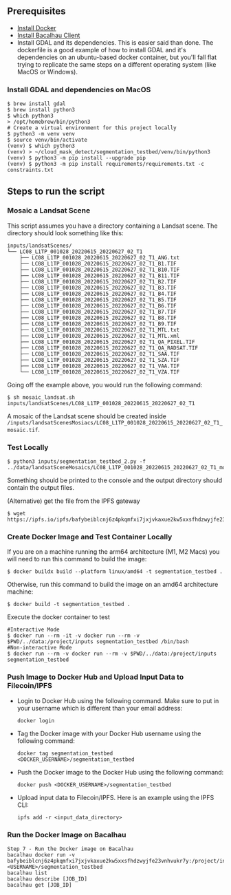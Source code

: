## Prerequisites
- [Install Docker](https://docs.docker.com/get-docker/)
- [Install Bacalhau Client](https://docs.bacalhau.org/getting-started/installation)
- Install GDAL and its dependencies.
This is easier said than done. The dockerfile is a good example of how to install GDAL and it's dependencies on an ubuntu-based docker container, but you'll fall flat trying to replicate the same steps on a different operating system (like MacOS or Windows).
### Install GDAL and dependencies on MacOS
```
$ brew install gdal
$ brew install python3
$ which python3
> /opt/homebrew/bin/python3
# Create a virtual environment for this project locally
$ python3 -m venv venv
$ source venv/bin/activate
(venv) $ which python3
(venv) > ~/cloud_mask_detect/segmentation_testbed/venv/bin/python3
(venv) $ python3 -m pip install --upgrade pip
(venv) $ python3 -m pip install requirements/requirements.txt -c constraints.txt
```

## Steps to run the script

### Mosaic a Landsat Scene
This script assumes you have a directory containing a Landsat scene. The directory should look something like this:
```shell
inputs/landsatScenes/
└── LC08_L1TP_001028_20220615_20220627_02_T1
    ├── LC08_L1TP_001028_20220615_20220627_02_T1_ANG.txt
    ├── LC08_L1TP_001028_20220615_20220627_02_T1_B1.TIF
    ├── LC08_L1TP_001028_20220615_20220627_02_T1_B10.TIF
    ├── LC08_L1TP_001028_20220615_20220627_02_T1_B11.TIF
    ├── LC08_L1TP_001028_20220615_20220627_02_T1_B2.TIF
    ├── LC08_L1TP_001028_20220615_20220627_02_T1_B3.TIF
    ├── LC08_L1TP_001028_20220615_20220627_02_T1_B4.TIF
    ├── LC08_L1TP_001028_20220615_20220627_02_T1_B5.TIF
    ├── LC08_L1TP_001028_20220615_20220627_02_T1_B6.TIF
    ├── LC08_L1TP_001028_20220615_20220627_02_T1_B7.TIF
    ├── LC08_L1TP_001028_20220615_20220627_02_T1_B8.TIF
    ├── LC08_L1TP_001028_20220615_20220627_02_T1_B9.TIF
    ├── LC08_L1TP_001028_20220615_20220627_02_T1_MTL.txt
    ├── LC08_L1TP_001028_20220615_20220627_02_T1_MTL.xml
    ├── LC08_L1TP_001028_20220615_20220627_02_T1_QA_PIXEL.TIF
    ├── LC08_L1TP_001028_20220615_20220627_02_T1_QA_RADSAT.TIF
    ├── LC08_L1TP_001028_20220615_20220627_02_T1_SAA.TIF
    ├── LC08_L1TP_001028_20220615_20220627_02_T1_SZA.TIF
    ├── LC08_L1TP_001028_20220615_20220627_02_T1_VAA.TIF
    └── LC08_L1TP_001028_20220615_20220627_02_T1_VZA.TIF
```
Going off the example above, you would run the following command:
```shell
$ sh mosaic_landsat.sh inputs/landsatScenes/LC08_L1TP_001028_20220615_20220627_02_T1
```

A mosaic of the Landsat scene should be created inside `/inputs/landsatScenesMosiacs/LC08_L1TP_001028_20220615_20220627_02_T1_mosaic.tif`.
### Test Locally
```shell
$ python3 inputs/segmentation_testbed_2.py -f ../data/landsatSceneMosaics/LC08_L1TP_001028_20220615_20220627_02_T1_mosaic.tif
```
Something should be printed to the console and the output directory should contain the output files.

(Alternative) get the file from the IPFS gateway
```shell
$ wget https://ipfs.io/ipfs/bafybeiblcnj6z4pkqmfxi7jxjvkaxue2kw5xxsfhdzwyjfe23vnhvukr7y/LC08_L1TP_001028_20220615_20220627_02_T1_mosaic.tif
```


### Create Docker Image and Test Container Locally
If you are on a machine running the arm64 architecture (M1, M2 Macs) you will need to run this command to build the image:
```shell
$ docker buildx build --platform linux/amd64 -t segmentation_testbed .
``` 
Otherwise, run this command to build the image on an amd64 architecture machine:
```shell
$ docker build -t segmentation_testbed .
```

Execute the docker container to test
```shell
#Interactive Mode
$ docker run --rm -it -v docker run --rm -v $PWD/../data:/project/inputs segmentation_testbed /bin/bash
#Non-interactive Mode
$ docker run --rm -v docker run --rm -v $PWD/../data:/project/inputs segmentation_testbed 
```
### Push Image to Docker Hub and Upload Input Data to Filecoin/IPFS

- Login to Docker Hub using the following command. Make sure to put in your username which is different than your email address:
    ```shell
    docker login
    ```
- Tag the Docker image with your Docker Hub username using the following command:
    ```shell
    docker tag segmentation_testbed <DOCKER_USERNAME>/segmentation_testbed
    ```
- Push the Docker image to the Docker Hub using the following command:
    ```shell
    docker push <DOCKER_USERNAME>/segmentation_testbed
    ```
- Upload input data to Filecoin/IPFS. Here is an example using the IPFS CLI:
    ```shell
    ipfs add -r <input_data_directory>
    ```

### Run the Docker Image on Bacalhau
```shell
Step 7 - Run the Docker image on Bacalhau
bacalhau docker run -v bafybeiblcnj6z4pkqmfxi7jxjvkaxue2kw5xxsfhdzwyjfe23vnhvukr7y:/project/inputs <USERNAME>/segmentation_testbed
bacalhau list
bacalhau describe [JOB_ID]
bacalhau get [JOB_ID]
```